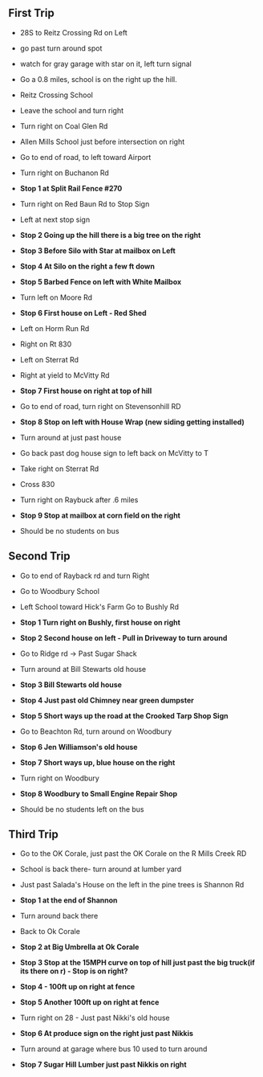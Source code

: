 ## First Trip
- 28S to Reitz Crossing Rd on Left

- go past turn around spot
- watch for gray garage with star on it, left turn signal

  
- Go a 0.8 miles, school is on the right up the hill.
  
- Reitz Crossing School
  
- Leave the school and turn right
  
- Turn right on Coal Glen Rd
  
- Allen Mills School just before intersection on right
  
- Go to end of road, to left toward Airport
  
- Turn right on Buchanon Rd 
  
- **Stop 1 at Split Rail Fence #270**

- Turn right on Red Baun Rd to Stop Sign
  
- Left at next stop sign
  
- **Stop 2 Going up the hill there is a big tree on the right**
  
- **Stop 3 Before Silo with Star at mailbox on Left**
  
- **Stop 4 At Silo on the right a few ft down**
  
- **Stop 5 Barbed Fence on left with White Mailbox**
  
- Turn left on Moore Rd

- **Stop 6 First house on Left - Red Shed**

- Left on Horm Run Rd

- Right on Rt 830

- Left on Sterrat Rd

- Right at yield to McVitty Rd

- **Stop 7 First house on right at top of hill**

- Go to end of road, turn right on Stevensonhill RD

- **Stop 8 Stop on left with House Wrap (new siding getting installed)**

- Turn around at just past house

- Go back past dog house sign to left back on McVitty to T

- Take right on Sterrat Rd

- Cross 830 

- Turn right on Raybuck after .6 miles

- **Stop 9 Stop at mailbox at corn field on the right**

- Should be no students on bus

## Second Trip

- Go to end of Rayback rd and turn Right

- Go to Woodbury School

- Left School toward Hick's Farm Go to Bushly Rd

- **Stop 1 Turn right on Bushly, first house on right**

- **Stop 2 Second house on left - Pull in Driveway to turn around**

- Go to Ridge rd -> Past Sugar Shack

- Turn around at Bill Stewarts old house

- **Stop 3 Bill Stewarts old house**

- **Stop 4 Just past old Chimney near green dumpster**

- **Stop 5 Short ways up the road at the Crooked Tarp Shop Sign**

- Go to Beachton Rd, turn around on Woodbury

- **Stop 6 Jen Williamson's old house**

- **Stop 7 Short ways up, blue house on the right**

- Turn right on Woodbury

- **Stop 8 Woodbury to Small Engine Repair Shop**


- Should be no students left on the bus
## Third Trip

- Go to the OK Corale, just past the OK Corale on the R Mills Creek RD
- School is back there- turn around at lumber yard

- Just past Salada's House on the left in the pine trees is Shannon Rd

- **Stop 1 at the end of Shannon**

- Turn around back there

- Back to Ok Corale

- **Stop 2 at Big Umbrella at Ok Corale**

- **Stop 3 Stop at the 15MPH curve on top of hill just past the big truck(if its there on r) - Stop is on right?**

- **Stop 4 - 100ft up on right at fence**

- **Stop 5 Another 100ft up on right at fence**

- Turn right on 28 - Just past Nikki's old house

- **Stop 6 At produce sign on the right just past Nikkis**

- Turn around at garage where bus 10 used to turn around

- **Stop 7  Sugar Hill Lumber just past Nikkis on right**

